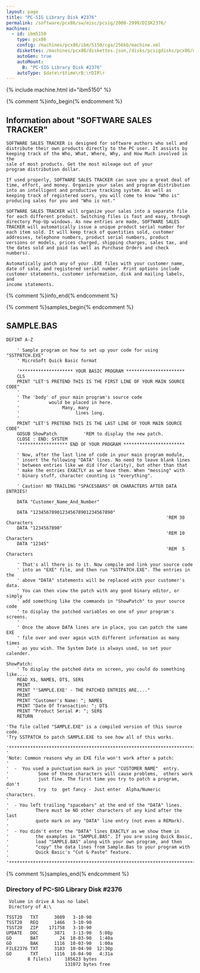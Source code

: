 ```yaml
---
layout: page
title: "PC-SIG Library Disk #2376"
permalink: /software/pcx86/sw/misc/pcsig/2000-2999/DISK2376/
machines:
  - id: ibm5150
    type: pcx86
    config: /machines/pcx86/ibm/5150/cga/256kb/machine.xml
    diskettes: /machines/pcx86/diskettes.json,/disks/pcsigdisks/pcx86/diskettes.json
    autoGen: true
    autoMount:
      B: "PC-SIG Library Disk #2376"
    autoType: $date\r$time\rB:\rDIR\r
---
```


{% include machine.html id="ibm5150" %}

{% comment %}info_begin{% endcomment %}

## Information about "SOFTWARE SALES TRACKER"

    SOFTWARE SALES TRACKER is designed for software authors who sell and
    distribute their own products directly to the PC user. It assists by
    keeping track of the Who, What, Where, Why, and How Much involved in the
    sale of most products. Get the most mileage out of your
    program distribution dollar.
    
    If used properly, SOFTWARE SALES TRACKER can save you a great deal of
    time, effort, and money. Organize your sales and program distribution
    into an intelligent and productive tracking system. As well as
    keeping track of registered users, you will come to know "Who is"
    producing sales for you and "Who is not."
    
    SOFTWARE SALES TRACKER will organize your sales into a separate file
    for each different product. Switching files is fast and easy, through
    directory Pop-Up windows. As new entries are made, SOFTWARE SALES
    TRACKER will automatically issue a unique product serial number for
    each item sold. It will keep track of quantities sold, customer
    addresses, telephone numbers, product serial numbers, product
    versions or models, prices charged, shipping charges, sales tax, and
    the dates sold and paid (as well as Purchase Orders and check numbers).
    
    Automatically patch any of your .EXE files with your customer name,
    date of sale, and registered serial number. Print options include
    customer statements, customer information, disk and mailing labels, and
    income statements.
{% comment %}info_end{% endcomment %}

{% comment %}samples_begin{% endcomment %}

## SAMPLE.BAS

```bas
DEFINT A-Z

	' Sample program on how to set up your code for using "SSTPATCH.EXE"
	' MicroSoft Quick Basic format

	'******************** YOUR BASIC PROGRAM **********************
	CLS
	PRINT "LET'S PRETEND THIS IS THE FIRST LINE OF YOUR MAIN SOURCE CODE"
	'
	' The 'body' of your main program's source code
	'           would be placed in here.
	'                Many, many
	'                     lines long.
	'
	PRINT "LET'S PRETEND THIS IS THE LAST LINE OF YOUR MAIN SOURCE CODE"
	GOSUB ShowPatch          'REM to display the new patch.
	CLOSE : END: SYSTEM
	'****************** END OF YOUR PROGRAM ***********************

	' Now, after the last line of code in your main program module,
	' insert the following "DATA" lines. No need to leave blank lines
	' between entries like we did (for clarity), but other than that
	' make the entries EXACTLY as we have them. When "messing" with
	' binary stuff, character counting is "everything".

	' Caution! NO TRAILING "SPACESBARS" OR CHARACTERS AFTER DATA ENTRIES!

	DATA "Customer_Name_And_Number"

	DATA "123456789012345678901234567890"
															'REM 30 Characters
	DATA "1234567890"
															'REM 10 Characters
	DATA "12345"
															'REM  5 Characters

	' That's all there is to it. Now compile and link your source code
	' into an "EXE" file, and then run "SSTPATCH.EXE". The entries in the
	' above "DATA" statements will be replaced with your customer's data.
	' You can then view the patch with any good binary editor, or simply
	' add something like the commands in "ShowPatch" to your source code
	' to display the patched variables on one of your program's screens.
	'
	' Once the above DATA lines are in place, you can patch the same EXE
	' file over and over again with different information as many times
	' as you wish. The System Date is always used, so set your calender.

ShowPatch:
	' To display the patched data on screen, you could do something like....
	READ X$, NAME$, DT$, SER$
	PRINT
	PRINT "'SAMPLE.EXE' - THE PATCHED ENTRIES ARE...."
	PRINT
	PRINT "Customer's Name: "; NAME$
	PRINT "Date Of Transaction: "; DT$
	PRINT "Product Serial #: "; SER$
	RETURN

'The file called "SAMPLE.EXE" is a compiled version of this source code.
'Try SSTPATCH to patch SAMPLE.EXE to see how all of this works.

'**********************************************************************
'
'Note: Common reasons why an EXE file won't work after a patch:
'
'  -  You used a punctuation mark in your "CUSTOMER NAME"  entry.
'           Some of these characters will cause problems,  others work
'           just fine. The first time you try to patch a program, don't
'           try  to  get fancy - Just enter  Alpha/Numeric  characters.
'
'  - You left trailing "spacebars" at the end of the "DATA" lines.
'          There must be NO other characters of any kind after the last
'          quote mark on any "DATA" line entry (not even a REMark).
'
'  - You didn't enter the "DATA" lines EXACTLY as we show them in
'          the examples in "SAMPLE.BAS". If you are using Quick Basic,
'          load "SAMPLE.BAS" along with your own program, and then
'          "copy" the data lines from Sample.Bas to your program with
'          Quick Basic's "Cut & Paste" feature.
'
'************************************************************************

```

{% comment %}samples_end{% endcomment %}

### Directory of PC-SIG Library Disk #2376

     Volume in drive A has no label
     Directory of A:\

    TSST20   TXT      3089   3-10-90
    TSST20   REQ      1466   3-10-90
    TSST20   ZIP    171758   3-10-90
    UPDATE   DOC      3871   3-13-90   5:08p
    GO       BAT        24  10-03-90   1:40a
    GO       BAK      1116  10-03-90   1:00a
    FILE2376 TXT      3183  10-04-90  12:30p
    GO       TXT      1116  10-04-90   4:31a
            8 file(s)     185623 bytes
                          131072 bytes free
